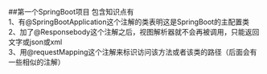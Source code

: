 ##第一个SpringBoot项目
包含知识点有  
1、有@SpringBootApplication这个注解的类表明这是SpringBoot的主配置类  
2、加了@Responsebody这个注解之后，视图解析器就不会再被调用，只能返回文字或json或xml  
3、用@requestMapping这个注解来标识访问该方法或者该类的路径（后面会有一些相似的注解）  
